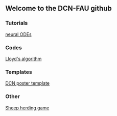 ## Welcome to the DCN-FAU github

### Tutorials
[neural ODEs](https://github.com/DCN-FAU/robust_neuralODE)

### Codes
[Lloyd's algorithm](https://github.com/DCN-FAU/Lloyds-algorithm)

### Templates
[DCN poster template](https://github.com/DCN-FAU/DCN_poster_template.git)

### Other
[Sheep herding game](https://github.com/danielveldman/sheep_herding_game.git)
